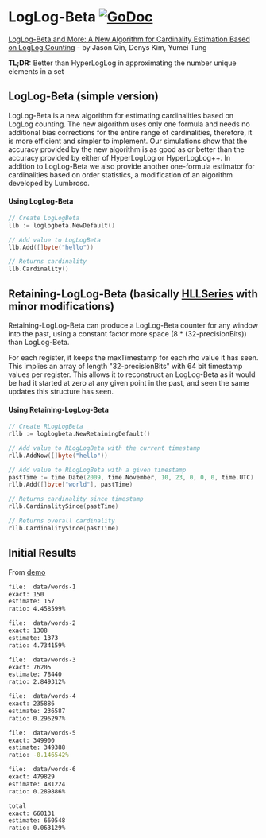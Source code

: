 # LogLog-Beta [![GoDoc](https://godoc.org/github.com/seiflotfy/loglogbeta?status.svg)](https://godoc.org/github.com/seiflotfy/loglogbeta)

[LogLog-Beta and More: A New Algorithm for Cardinality Estimation Based on LogLog Counting](https://arxiv.org/pdf/1612.02284.pdf) -
by Jason Qin, Denys Kim, Yumei Tung

**TL;DR:**
Better than HyperLogLog in approximating the number unique elements in a set

## LogLog-Beta (simple version)

LogLog-Beta is a new algorithm for estimating cardinalities based on LogLog counting. The new algorithm uses only one formula and needs no additional bias corrections for the entire range of cardinalities, therefore, it is more efficient and simpler to implement. Our simulations show that the accuracy provided by the new algorithm is as good as or better than the accuracy provided by either of HyperLogLog or HyperLogLog++. In addition to LogLog-Beta we also provide another one-formula estimator for cardinalities based on order statistics, a modification of an algorithm developed by Lumbroso.

#### Using LogLog-Beta

```go
// Create LogLogBeta
llb := loglogbeta.NewDefault()

// Add value to LogLogBeta
llb.Add([]byte("hello"))

// Returns cardinality
llb.Cardinality()
```

## Retaining-LogLog-Beta (basically [HLLSeries](https://static.javadoc.io/com.twitter/algebird-core_2.11/0.12.3/index.html#com.twitter.algebird.HLLSeries) with minor modifications)

Retaining-LogLog-Beta can produce a LogLog-Beta counter for any window into the past, using a constant factor more space (8 * (32-precisionBits)) than LogLog-Beta.

For each register, it keeps the maxTimestamp for each rho value it has seen. This implies an array of length "32-precisionBits" with 64 bit timestamp values per register.
This allows it to reconstruct an LogLog-Beta as it would be had it started at zero at any given point in the past, and seen the same updates this structure has seen.

#### Using Retaining-LogLog-Beta

```go
// Create RLogLogBeta
rllb := loglogbeta.NewRetainingDefault()

// Add value to RLogLogBeta with the current timestamp
rllb.AddNow([]byte("hello"))

// Add value to RLogLogBeta with a given timestamp
pastTime := time.Date(2009, time.November, 10, 23, 0, 0, 0, time.UTC)
rllb.Add([]byte["world"], pastTime)

// Returns cardinality since timestamp
rllb.CardinalitySince(pastTime)

// Returns overall cardinality
rllb.CardinalitySince(pastTime)
```


## Initial Results

From [demo](llbdemo/main.go)

```bash
file:  data/words-1
exact: 150
estimate: 157
ratio: 4.458599%

file:  data/words-2
exact: 1308
estimate: 1373
ratio: 4.734159%

file:  data/words-3
exact: 76205
estimate: 78440
ratio: 2.849312%

file:  data/words-4
exact: 235886
estimate: 236587
ratio: 0.296297%

file:  data/words-5
exact: 349900
estimate: 349388
ratio: -0.146542%

file:  data/words-6
exact: 479829
estimate: 481224
ratio: 0.289886%

total
exact: 660131
estimate: 660548
ratio: 0.063129%
 ```
